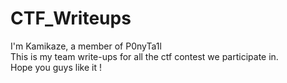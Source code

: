 # CTF_Writeups
I'm Kamikaze, a member of P0nyTa1l  
This is my team write-ups for all the ctf contest we participate in.  
Hope you guys like it !
